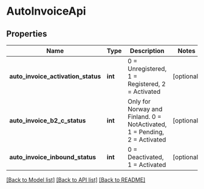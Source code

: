 # AutoInvoiceApi

## Properties
Name | Type | Description | Notes
------------ | ------------- | ------------- | -------------
**auto_invoice_activation_status** | **int** | 0 &#x3D; Unregistered, 1 &#x3D; Registered, 2 &#x3D; Activated | [optional] 
**auto_invoice_b2_c_status** | **int** | Only for Norway and Finland. 0 &#x3D; NotActivated, 1 &#x3D; Pending, 2 &#x3D; Activated | [optional] 
**auto_invoice_inbound_status** | **int** | 0 &#x3D; Deactivated, 1 &#x3D; Activated | [optional] 

[[Back to Model list]](../../README.md#documentation-for-models) [[Back to API list]](../../README.md#documentation-for-api-endpoints) [[Back to README]](../../README.md)

